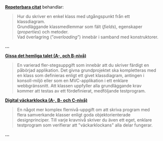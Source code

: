**[Repeterbara citat](https://github.com/1dv024/exercise-quotation-viewer)** behandlar:

> Hur du skriver en enkel klass med utgångspunkt från ett klassdiagram.<br /> 
> Grundläggande klassmedlemmar som fält (_fields_), egenskaper (_properties_) och metoder.<br />
> Vad överlagring (”_overloading_”) innebär i samband med konstruktorer.

**...**

**[Gissa det hemliga talet (A-, och B-nivå)](https://github.com/1dv024/exercise-xxx)**

> En varierad fler-stegsuppgift som innebär att du skriver färdigt en påbörjad applikation. Det givna grundprojektet ska kompletteras med en klass som definieras enligt ett givet klassdiagram, antingen i konsoll-miljö eller som en MVC-applikation i ett enklare webbgränssnitt. Att klassen uppfyller alla grundläggande krav kommer att testas av ett fördefinierat, medföljande testprogram. 

**[Digital väckarklocka (A-, B- och C-nivå)](https://github.com/1dv024/exercise-digital-alarm-clock)**

> En något mer komplex flernivå-uppgift om att skriva program med flera samverkande klasser enligt goda objektorienterade designprinciper. Till varje kravnivå skriver du även ett eget, enklare testprogram som verifierar att "väckarklockans" alla delar fungerar.
 
**...**

